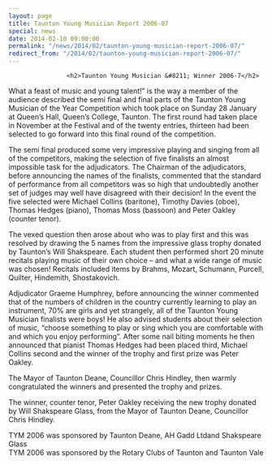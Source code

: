 ```yaml
---
layout: page
title: Taunton Young Musician Report 2006-07
special: news
date: 2014-02-10 09:00:00
permalink: "/news/2014/02/taunton-young-musician-report-2006-07/"
redirect_from: "/2014/02/taunton-young-musician-report-2006-07/"
---
```

<section>

                    
                    <h2>Taunton Young Musician &#8211; Winner 2006-7</h2>
<p>What a feast of music and young talent!” is the way a member of the audience described the semi final and final parts of the Taunton Young Musician of the Year Competition which took place on Sunday 28 January at Queen’s Hall, Queen’s College, Taunton. The first round had taken place in November at the Festival and of the twenty entries, thirteen had been selected to go forward into this final round of the competition.</p>
<p>The semi final produced some very impressive playing and singing from all of the competitors, making the selection of five finalists an almost impossible task for the adjudicators. The Chairman of the adjudicators, before announcing the names of the finalists, commented that the standard of performance from all competitors was so high that undoubtedly another set of judges may well have disagreed with their decision! In the event the five selected were Michael Collins (baritone), Timothy Davies (oboe), Thomas Hedges (piano), Thomas Moss (bassoon) and Peter Oakley (counter tenor).</p>
<p>The vexed question then arose about who was to play first and this was resolved by drawing the 5 names from the impressive glass trophy donated by Taunton’s Will Shakspeare. Each student then performed short 20 minute recitals playing music of their own choice &#8211; and what a wide range of music was chosen! Recitals included items by Brahms, Mozart, Schumann, Purcell, Quilter, Hindemith, Shostakovich.</p>
<p>Adjudicator Graeme Humphrey, before announcing the winner commented that of the numbers of children in the country currently learning to play an instrument, 70% are girls and yet strangely, all of the Taunton Young Musician finalists were boys! He also advised students about their selection of music, “choose something to play or sing which you are comfortable with and which you enjoy performing”. After some nail biting moments he then announced that pianist Thomas Hedges had been placed third, Michael Collins second and the winner of the trophy and first prize was Peter Oakley.</p>
<p>The Mayor of Taunton Deane, Councillor Chris Hindley, then warmly congratulated the winners and presented the trophy and prizes.</p>
<p>The winner, counter tenor, Peter Oakley receiving the new trophy donated by Will Shakspeare Glass, from the Mayor of Taunton Deane, Councillor Chris Hindley.</p>
<p>TYM 2006 was sponsored by Taunton Deane, AH Gadd Ltdand Shakspeare Glass<br />
TYM 2006 was sponsored by the Rotary Clubs of Taunton and Taunton Vale </p>

                
</section>
